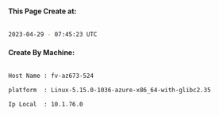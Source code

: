 
   
#### This Page Create at:

```bash

2023-04-29 - 07:45:23 UTC

```

#### Create By Machine:

```bash

Host Name : fv-az673-524

platform  : Linux-5.15.0-1036-azure-x86_64-with-glibc2.35

Ip Local  : 10.1.76.0

```

